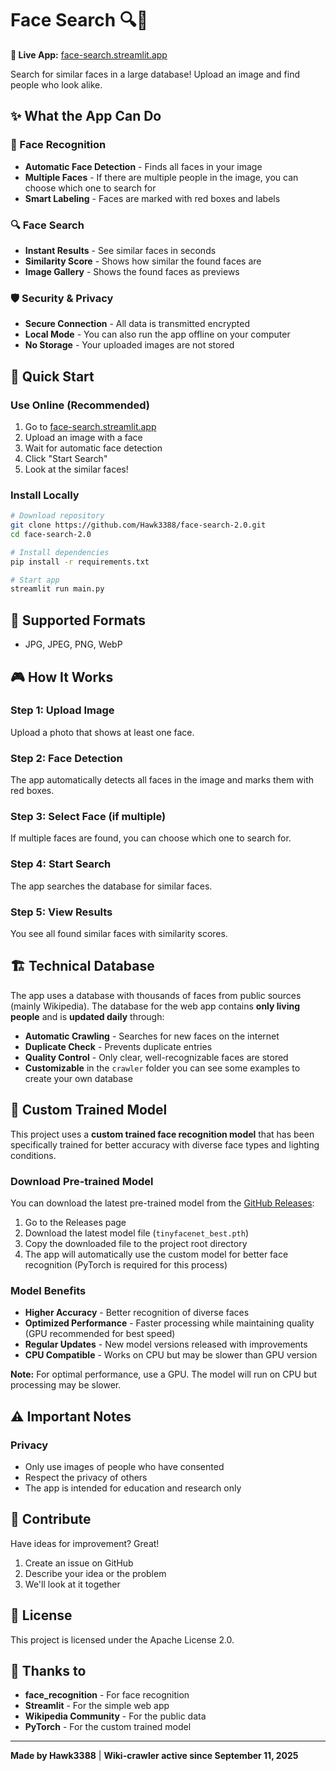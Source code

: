 # Face Search 🔍👤

**🚀 Live App:** [face-search.streamlit.app](https://face-search.streamlit.app)

Search for similar faces in a large database! Upload an image and find people who look alike.

## ✨ What the App Can Do

### 🎯 Face Recognition

- **Automatic Face Detection** - Finds all faces in your image
- **Multiple Faces** - If there are multiple people in the image, you can choose which one to search for
- **Smart Labeling** - Faces are marked with red boxes and labels

### 🔍 Face Search

- **Instant Results** - See similar faces in seconds
- **Similarity Score** - Shows how similar the found faces are
- **Image Gallery** - Shows the found faces as previews

### 🛡️ Security & Privacy

- **Secure Connection** - All data is transmitted encrypted
- **Local Mode** - You can also run the app offline on your computer
- **No Storage** - Your uploaded images are not stored

## 🚀 Quick Start

### Use Online (Recommended)

1. Go to [face-search.streamlit.app](https://face-search.streamlit.app)
2. Upload an image with a face
3. Wait for automatic face detection
4. Click "Start Search"
5. Look at the similar faces!

### Install Locally

```bash
# Download repository
git clone https://github.com/Hawk3388/face-search-2.0.git
cd face-search-2.0

# Install dependencies
pip install -r requirements.txt

# Start app
streamlit run main.py
```

## 📸 Supported Formats

- JPG, JPEG, PNG, WebP

## 🎮 How It Works

### Step 1: Upload Image

Upload a photo that shows at least one face.

### Step 2: Face Detection

The app automatically detects all faces in the image and marks them with red boxes.

### Step 3: Select Face (if multiple)

If multiple faces are found, you can choose which one to search for.

### Step 4: Start Search

The app searches the database for similar faces.

### Step 5: View Results

You see all found similar faces with similarity scores.

## 🏗️ Technical Database

The app uses a database with thousands of faces from public sources (mainly Wikipedia). The database for the web app contains **only living people** and is **updated daily** through:

- **Automatic Crawling** - Searches for new faces on the internet
- **Duplicate Check** - Prevents duplicate entries
- **Quality Control** - Only clear, well-recognizable faces are stored
- **Customizable** in the `crawler` folder you can see some examples to create your own database

## 🤖 Custom Trained Model

This project uses a **custom trained face recognition model** that has been specifically trained for better accuracy with diverse face types and lighting conditions.

### Download Pre-trained Model

You can download the latest pre-trained model from the [GitHub Releases](https://github.com/Hawk3388/face-search-2.0/releases):

1. Go to the Releases page
2. Download the latest model file (`tinyfacenet_best.pth`)
3. Copy the downloaded file to the project root directory
4. The app will automatically use the custom model for better face recognition (PyTorch is required for this process)

### Model Benefits

- **Higher Accuracy** - Better recognition of diverse faces
- **Optimized Performance** - Faster processing while maintaining quality (GPU recommended for best speed)
- **Regular Updates** - New model versions released with improvements
- **CPU Compatible** - Works on CPU but may be slower than GPU version

**Note:** For optimal performance, use a GPU. The model will run on CPU but processing may be slower.

## ⚠️ Important Notes

### Privacy

- Only use images of people who have consented
- Respect the privacy of others
- The app is intended for education and research only

## 🤝 Contribute

Have ideas for improvement? Great!

1. Create an issue on GitHub
2. Describe your idea or the problem
3. We'll look at it together

## 📄 License

This project is licensed under the Apache License 2.0.

## 🙏 Thanks to

- **face_recognition** - For face recognition
- **Streamlit** - For the simple web app
- **Wikipedia Community** - For the public data
- **PyTorch** - For the custom trained model

---

**Made by Hawk3388** | **Wiki-crawler active since September 11, 2025**
